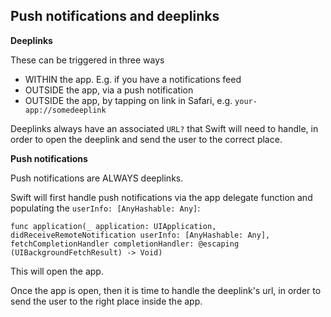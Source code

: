 ## Push notifications and deeplinks

**Deeplinks**

These can be triggered in three ways

- WITHIN the app. E.g. if you have a notifications feed
- OUTSIDE the app, via a push notification
- OUTSIDE the app, by tapping on link in Safari, e.g. `your-app://somedeeplink`

Deeplinks always have an associated `URL?` that Swift will need to handle, in order to open the deeplink and send the user to the correct place.

**Push notifications**

Push notifications are ALWAYS deeplinks.

Swift will first handle push notifications via the app delegate function and populating the `userInfo: [AnyHashable: Any]`:

```
func application(_ application: UIApplication, didReceiveRemoteNotification userInfo: [AnyHashable: Any], fetchCompletionHandler completionHandler: @escaping (UIBackgroundFetchResult) -> Void)
```

This will open the app.

Once the app is open, then it is time to handle the deeplink's url, in order to send the user to the right place inside the app.
